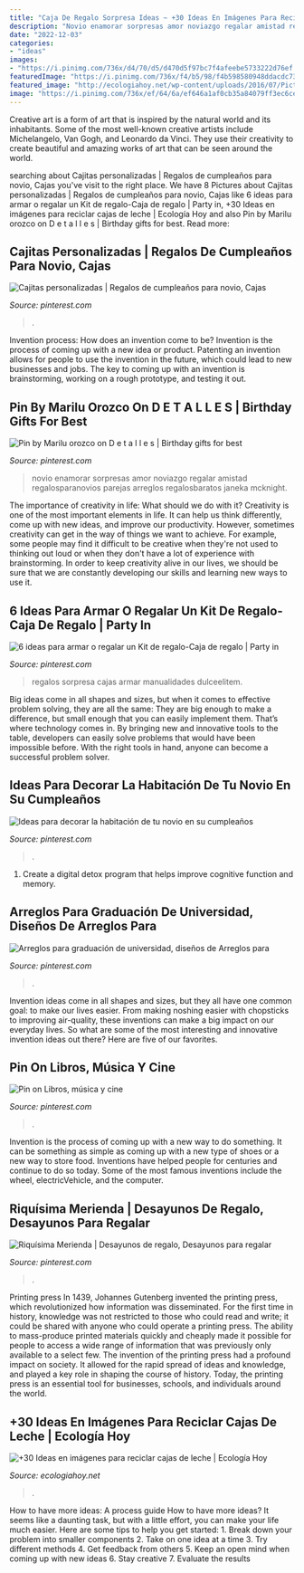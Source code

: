 ```yaml
---
title: "Caja De Regalo Sorpresa Ideas ~ +30 Ideas En Imágenes Para Reciclar Cajas De Leche"
description: "Novio enamorar sorpresas amor noviazgo regalar amistad regalosparanovios parejas arreglos regalosbaratos janeka mcknight"
date: "2022-12-03"
categories:
- "ideas"
images:
- "https://i.pinimg.com/736x/d4/70/d5/d470d5f97bc7f4afeebe5733222d76ef.jpg"
featuredImage: "https://i.pinimg.com/736x/f4/b5/98/f4b598580948ddacdc73d062c0367cfe.jpg"
featured_image: "http://ecologiahoy.net/wp-content/uploads/2016/07/Picture-1262.jpg"
image: "https://i.pinimg.com/736x/ef/64/6a/ef646a1af0cb35a84079ff3ec6ce5552.jpg"
---
```



Creative art is a form of art that is inspired by the natural world and its inhabitants. Some of the most well-known creative artists include Michelangelo, Van Gogh, and Leonardo da Vinci. They use their creativity to create beautiful and amazing works of art that can be seen around the world.

	

		
searching about Cajitas personalizadas | Regalos de cumpleaños para novio, Cajas you've visit to the right place. We have 8 Pictures about Cajitas personalizadas | Regalos de cumpleaños para novio, Cajas like 6 ideas para armar o regalar un Kit de regalo-Caja de regalo | Party in, +30 Ideas en imágenes para reciclar cajas de leche | Ecología Hoy and also Pin by Marilu orozco on D e t a l l e s | Birthday gifts for best. Read more:
		
    
## Cajitas Personalizadas | Regalos De Cumpleaños Para Novio, Cajas

<img loading=lazy src="https://i.pinimg.com/736x/d4/70/d5/d470d5f97bc7f4afeebe5733222d76ef.jpg" onerror="this.onerror=null;this.src='https://tse1.mm.bing.net/th?id=OIP.53iC8s2Ptfg0XdiSIhbGZAHaJ3&amp;pid=15.1';" alt="Cajitas personalizadas | Regalos de cumpleaños para novio, Cajas">

_Source: pinterest.com_

>. 

	

Invention process: How does an invention come to be?
Invention is the process of coming up with a new idea or product. Patenting an invention allows for people to use the invention in the future, which could lead to new businesses and jobs. The key to coming up with an invention is brainstorming, working on a rough prototype, and testing it out.

    
## Pin By Marilu Orozco On D E T A L L E S | Birthday Gifts For Best

<img loading=lazy src="https://i.pinimg.com/736x/1e/81/8c/1e818c8377e9f662de5ab5666007b03d.jpg" onerror="this.onerror=null;this.src='https://tse4.mm.bing.net/th?id=OIP.gYs0L0FLEBqeAiTs_AAanAHaJ3&amp;pid=15.1';" alt="Pin by Marilu orozco on D e t a l l e s | Birthday gifts for best">

_Source: pinterest.com_

>novio enamorar sorpresas amor noviazgo regalar amistad regalosparanovios parejas arreglos regalosbaratos janeka mcknight. 

	

The importance of creativity in life: What should we do with it?
Creativity is one of the most important elements in life. It can help us think differently, come up with new ideas, and improve our productivity. However, sometimes creativity can get in the way of things we want to achieve. For example, some people may find it difficult to be creative when they're not used to thinking out loud or when they don't have a lot of experience with brainstorming. In order to keep creativity alive in our lives, we should be sure that we are constantly developing our skills and learning new ways to use it.

    
## 6 Ideas Para Armar O Regalar Un Kit De Regalo-Caja De Regalo | Party In

<img loading=lazy src="https://i.pinimg.com/736x/ef/64/6a/ef646a1af0cb35a84079ff3ec6ce5552.jpg" onerror="this.onerror=null;this.src='https://tse3.mm.bing.net/th?id=OIP.FbYF4cwt9XdqtW7Wk__wSQHaJ4&amp;pid=15.1';" alt="6 ideas para armar o regalar un Kit de regalo-Caja de regalo | Party in">

_Source: pinterest.com_

>regalos sorpresa cajas armar manualidades dulceelitem. 

	

Big ideas come in all shapes and sizes, but when it comes to effective problem solving, they are all the same: They are big enough to make a difference, but small enough that you can easily implement them. That’s where technology comes in. By bringing new and innovative tools to the table, developers can easily solve problems that would have been impossible before. With the right tools in hand, anyone can become a successful problem solver.

    
## Ideas Para Decorar La Habitación De Tu Novio En Su Cumpleaños

<img loading=lazy src="https://i.pinimg.com/736x/f4/b5/98/f4b598580948ddacdc73d062c0367cfe.jpg" onerror="this.onerror=null;this.src='https://tse4.mm.bing.net/th?id=OIP.BRuFJd5xh57zJrsDXkerNQHaJ4&amp;pid=15.1';" alt="Ideas para decorar la habitación de tu novio en su cumpleaños">

_Source: pinterest.com_

>. 

	

1. Create a digital detox program that helps improve cognitive function and memory.

    
## Arreglos Para Graduación De Universidad, Diseños De Arreglos Para

<img loading=lazy src="https://i.pinimg.com/736x/b4/61/ef/b461efb1843b9b7256c0687bb65391d2.jpg" onerror="this.onerror=null;this.src='https://tse4.mm.bing.net/th?id=OIP._wUtNylGgmyipnRHsVlftgHaML&amp;pid=15.1';" alt="Arreglos para graduación de universidad, diseños de Arreglos para">

_Source: pinterest.com_

>. 

	

Invention ideas come in all shapes and sizes, but they all have one common goal: to make our lives easier. From making noshing easier with chopsticks to improving air-quality, these inventions can make a big impact on our everyday lives. So what are some of the most interesting and innovative invention ideas out there? Here are five of our favorites.

    
## Pin On Libros, Música Y Cine

<img loading=lazy src="https://i.pinimg.com/736x/0c/52/0e/0c520e516341a5fd239fa9d8e90bb9ed.jpg" onerror="this.onerror=null;this.src='https://tse3.mm.bing.net/th?id=OIP.ft3uqlOlc7P_k9FBFtqSiwHaJQ&amp;pid=15.1';" alt="Pin on Libros, música y cine">

_Source: pinterest.com_

>. 

	

Invention is the process of coming up with a new way to do something. It can be something as simple as coming up with a new type of shoes or a new way to store food. Inventions have helped people for centuries and continue to do so today. Some of the most famous inventions include the wheel, electricVehicle, and the computer.

    
## Riquísima Merienda | Desayunos De Regalo, Desayunos Para Regalar

<img loading=lazy src="https://i.pinimg.com/736x/79/96/f2/7996f218b46de96b447604cb8d8bfa9d.jpg" onerror="this.onerror=null;this.src='https://tse2.mm.bing.net/th?id=OIP.0rKAAoX2WDtppI5Ibe09mgHaHa&amp;pid=15.1';" alt="Riquísima Merienda | Desayunos de regalo, Desayunos para regalar">

_Source: pinterest.com_

>. 

	

Printing press
In 1439, Johannes Gutenberg invented the printing press, which revolutionized how information was disseminated. For the first time in history, knowledge was not restricted to those who could read and write; it could be shared with anyone who could operate a printing press. The ability to mass-produce printed materials quickly and cheaply made it possible for people to access a wide range of information that was previously only available to a select few.
The invention of the printing press had a profound impact on society. It allowed for the rapid spread of ideas and knowledge, and played a key role in shaping the course of history. Today, the printing press is an essential tool for businesses, schools, and individuals around the world.

    
## +30 Ideas En Imágenes Para Reciclar Cajas De Leche | Ecología Hoy

<img loading=lazy src="http://ecologiahoy.net/wp-content/uploads/2016/07/Picture-1262.jpg" onerror="this.onerror=null;this.src='https://tse4.mm.bing.net/th?id=OIP.0IISxPMgJIKu2ypZTRiYnAHaKO&amp;pid=15.1';" alt="+30 Ideas en imágenes para reciclar cajas de leche | Ecología Hoy">

_Source: ecologiahoy.net_

>. 

	

How to have more ideas: A process guide
How to have more ideas? It seems like a daunting task, but with a little effort, you can make your life much easier. Here are some tips to help you get started: 1. Break down your problem into smaller components 2. Take on one idea at a time 3. Try different methods 4. Get feedback from others 5. Keep an open mind when coming up with new ideas 6. Stay creative 7. Evaluate the results 
